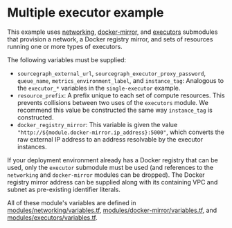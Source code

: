# Multiple executor example

This example uses [networking](https://registry.terraform.io/modules/sourcegraph/executors/aws/0.0.25/submodules/networking), [docker-mirror](https://registry.terraform.io/modules/sourcegraph/executors/aws/0.0.25/submodules/docker-mirror), and [executors](https://registry.terraform.io/modules/sourcegraph/executors/aws/0.0.25/submodules/executors) submodules that provision a network, a Docker registry mirror, and sets of resources running one or more types of executors.

The following variables must be supplied:

- `sourcegraph_external_url`, `sourcegraph_executor_proxy_password`, `queue_name`, `metrics_environment_label`, and `instance_tag`: Analogous to the `executor_*` variables in the `single-executor` example.
- `resource_prefix`: A prefix unique to each set of compute resources. This prevents collisions between two uses of the `executors` module. We recommend this value be constructed the same way `instance_tag` is constructed.
- `docker_registry_mirror`: This variable is given the value `"http://${module.docker-mirror.ip_address}:5000"`, which converts the raw external IP address to an address resolvable by the executor instances.

If your deployment environment already has a Docker registry that can be used, only the `executor` submodule must be used (and references to the `networking` and `docker-mirror` modules can be dropped). The Docker registry mirror address can be supplied along with its containing VPC and subnet as pre-existing identifier literals.

All of these module's variables are defined in [modules/networking/variables.tf](https://github.com/sourcegraph/terraform-aws-executors/blob/v0.0.25/modules/networking/variables.tf), [modules/docker-mirror/variables.tf](https://github.com/sourcegraph/terraform-aws-executors/blob/v0.0.25/modules/docker-mirror/variables.tf), and [modules/executors/variables.tf](https://github.com/sourcegraph/terraform-aws-executors/blob/v0.0.25/modules/executors/variables.tf).
